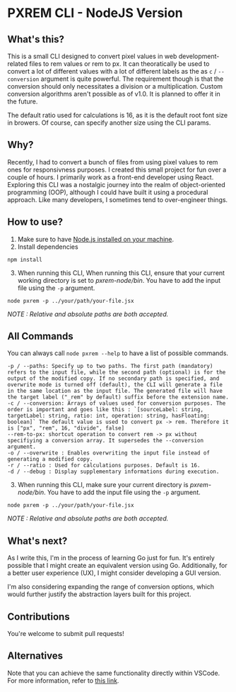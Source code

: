 # PXREM CLI - NodeJS Version

## What's this?

This is a small CLI designed to convert pixel values in web development-related files to rem values or rem to px. It can theoratically be used to convert a lot of different values with a lot of different labels as the as `c` / `--conversion` argument is quite powerful. The requirement though is that the conversion should only necessitates a division or a multiplication. Custom conversion algorithms aren't possible as of v1.0. It is planned to offer it in the future.

The default ratio used for calculations is 16, as it is the default root font size in browers. Of course, can specify another size using the CLI params.

## Why?

Recently, I had to convert a bunch of files from using pixel values to rem ones for responsivness purposes. I created this small project for fun over a couple of hours. I primarily work as a front-end developer using React. Exploring this CLI was a nostalgic journey into the realm of object-oriented programming (OOP), although I could have built it using a procedural approach. Like many developers, I sometimes tend to over-engineer things.

## How to use?

1. Make sure to have [Node.js installed on your machine](https://nodejs.org/).
2. Install dependencies

```
npm install
```

3. When running this CLI, When running this CLI, ensure that your current working directory is set to _pxrem-node/bin_. You have to add the input file using the `-p` argument.

```
node pxrem -p ../your/path/your-file.jsx
```

_NOTE : Relative and absolute paths are both accepted._

## All Commands

You can always call `node pxrem --help` to have a list of possible commands.

```
-p / --paths: Specify up to two paths. The first path (mandatory) refers to the input file, while the second path (optional) is for the output of the modified copy. If no secondary path is specified, and overwrite mode is turned off (default), the CLI will generate a file in the same location as the input file. The generated file will have the target label ("_rem" by default) suffix before the extension name.
-c / --conversion: Arrays of values used for conversion purposes. The order is important and goes like this : `[sourceLabel: string, targetLabel: string, ratio: int, operation: string, hasFloating: boolean]` The default value is used to convert px -> rem. Therefore it is ["px", "rem", 16, "divide", false]
--rem-to-px: shortcut operation to convert rem -> px without specifiying a conversion array. It supersedes the --conversion argument.
-o / --overwrite : Enables overwriting the input file instead of generating a modified copy.
-r / --ratio : Used for calculations purposes. Default is 16.
-d / --debug : Display supplementary informations during execution.
```

3. When running this CLI, make sure your current directory is _pxrem-node/bin_. You have to add the input file using the `-p` argument.

```
node pxrem -p ../your/path/your-file.jsx
```

_NOTE : Relative and absolute paths are both accepted._

## What's next?

As I write this, I'm in the process of learning Go just for fun. It's entirely possible that I might create an equivalent version using Go. Additionally, for a better user experience (UX), I might consider developing a GUI version.

I'm also considering expanding the range of conversion options, which would further justify the abstraction layers built for this project.

## Contributions

You're welcome to submit pull requests!

## Alternatives

Note that you can achieve the same functionality directly within VSCode.
For more information, refer to [this link](https://stackoverflow.com/a/72591161).
